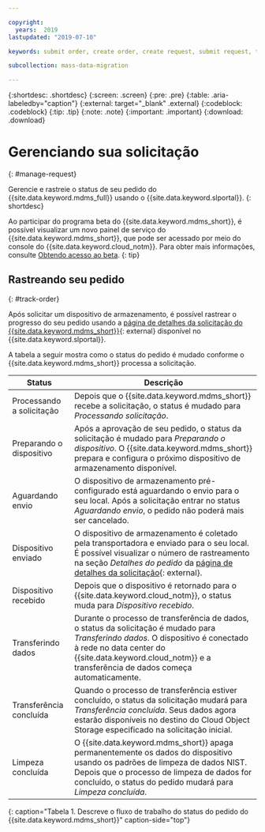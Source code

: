 ```yaml
---

copyright:
  years:  2019
lastupdated: "2019-07-10"

keywords: submit order, create order, create request, submit request, track order, track request

subcollection: mass-data-migration

---
```


{:shortdesc: .shortdesc}
{:screen: .screen}
{:pre: .pre}
{:table: .aria-labeledby="caption"}
{:external: target="_blank" .external}
{:codeblock: .codeblock}
{:tip: .tip}
{:note: .note}
{:important: .important}
{:download: .download}

# Gerenciando sua solicitação
{: #manage-request}

Gerencie e rastreie o status de seu pedido do {{site.data.keyword.mdms_full}} usando o {{site.data.keyword.slportal}}.
{: shortdesc}

Ao participar do programa beta do {{site.data.keyword.mdms_short}}, é possível visualizar um novo painel de serviço do {{site.data.keyword.mdms_short}}, que pode ser acessado por meio do console do {{site.data.keyword.cloud_notm}}. Para obter mais informações, consulte [Obtendo acesso ao beta](/docs/infrastructure/mass-data-migration?topic=mass-data-migration-beta).
{: tip}

## Rastreando seu pedido 
{: #track-order}

Após solicitar um dispositivo de armazenamento, é possível rastrear o progresso do seu pedido usando a [página de detalhes da solicitação do {{site.data.keyword.mdms_short}}](https://control.softlayer.com/storage/mdms){: external} disponível no {{site.data.keyword.slportal}}.

A tabela a seguir mostra como o status do pedido é mudado conforme o {{site.data.keyword.mdms_short}} processa a solicitação.

| Status | Descrição |
| --- | --- |
| Processando a solicitação | Depois que o {{site.data.keyword.mdms_short}} recebe a solicitação, o status é mudado para _Processando solicitação_. |
| Preparando o dispositivo | Após a aprovação de seu pedido, o status da solicitação é mudado para _Preparando o dispositivo_. O {{site.data.keyword.mdms_short}} prepara e configura o próximo dispositivo de armazenamento disponível.  |
| Aguardando envio | O dispositivo de armazenamento pré-configurado está aguardando o envio para o seu local. Após a solicitação entrar no status _Aguardando envio_, o pedido não poderá mais ser cancelado. |
| Dispositivo enviado | O dispositivo de armazenamento é coletado pela transportadora e enviado para o seu local. É possível visualizar o número de rastreamento na seção _Detalhes do pedido_ da [página de detalhes da solicitação](https://control.softlayer.com/storage/mdms){: external}. |
| Dispositivo recebido | Depois que o dispositivo é retornado para o {{site.data.keyword.cloud_notm}}, o status muda para _Dispositivo recebido_. |
| Transferindo dados | Durante o processo de transferência de dados, o status da solicitação é mudado para _Transferindo dados_. O dispositivo é conectado à rede no data center do {{site.data.keyword.cloud_notm}} e a transferência de dados começa automaticamente.  |
| Transferência concluída| Quando o processo de transferência estiver concluído, o status da solicitação mudará para _Transferência concluída_. Seus dados agora estarão disponíveis no destino do Cloud Object Storage especificado na solicitação inicial. |
| Limpeza concluída | O {{site.data.keyword.mdms_short}} apaga permanentemente os dados do dispositivo usando os padrões de limpeza de dados NIST. Depois que o processo de limpeza de dados for concluído, o status do pedido mudará para _Limpeza concluída_.
{: caption="Tabela 1. Descreve o fluxo de trabalho do status do pedido do {{site.data.keyword.mdms_short}}" caption-side="top"}
